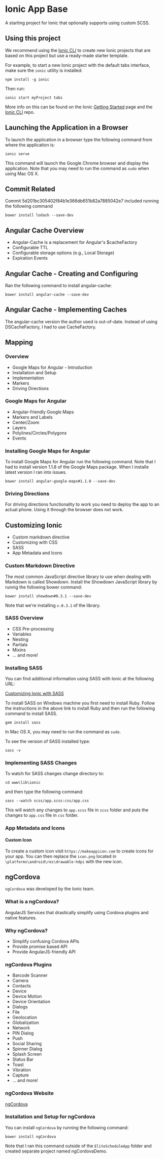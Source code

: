 Ionic App Base
=====================

A starting project for Ionic that optionally supports using custom SCSS.

## Using this project

We recommend using the [Ionic CLI](https://github.com/driftyco/ionic-cli) to create new Ionic projects that are based on this project but use a ready-made starter template.

For example, to start a new Ionic project with the default tabs interface, make sure the `ionic` utility is installed:

	npm install -g ionic

Then run: 


	ionic start myProject tabs


More info on this can be found on the Ionic [Getting Started](http://ionicframework.com/getting-started) page and the [Ionic CLI](https://github.com/driftyco/ionic-cli) repo.

## Launching the Application in a Browser

To launch the application in a browser type the following command from where the application is:

	ionic serve

This command will launch the Google Chrome browser and display the application. Note that you may need to run the command as `sudo` when using Mac OS X.

## Commit Related
Commit 5d201bc305402f84b1e366db651b82a7885042e7 included running the following command

	bower install lodash --save-dev



## Angular Cache Overview

-	Angular-Cache is a replacement for Angular's $cacheFactory
-	Configurable TTL
-	Configurable storage options (e.g., Local Storage)
-	Expiration Events


## Angular Cache - Creating and Configuring

Ran the following command to install angular-cache:

	bower install angular-cache --save-dev
	
## Angular Cache - Implementing Caches

The angular-cache version the author used is out-of-date. Instead of using DSCacheFactory, I had to use CacheFactory. 	

## Mapping

### Overview
-	Google Maps for Angular - Introduction
-	Installation and Setup
-	Implementation
-	Markers
-	Driving Directions

### Google Maps for Angular

-	Angular-friendly Google Maps
-	Markers and Labels
-	Center/Zoom
-	Layers
-	Polylines/Circles/Polygons
-	Events

### Installing Google Maps for Angular

To install Google Maps for Angular run the following command. Note that I had to install version 1.1.8 of the Google Maps package. When I installe latest version I ran into issues. 

	bower install angular-google-maps#1.1.8 --save-dev
	
	
### Driving Directions

For driving directions functionality to work you need to deploy the app to an actual phone. Using it through the browser does not work.


## Customizing Ionic

-	Custom markdown directive
-	Customizing with CSS
-	SASS
-	App Metadata and Icons

### Custom Markdown Directive 

The most common JavaScript directive library to use when dealing with Markdown is called Showdown. Install the Showdown JavaScript library by runnig the following bower command:

	bower install showdown#0.3.1 --save-dev
	
Note that we're installing `v.0.3.1` of the library. 

### SASS Overview

-	CSS Pre-processing
-	Variables
-	Nesting
-	Partials
-	Mixins
-	... and more!


### Installing SASS

You can find additional information using SASS with Ionic at the following URL:

[Customizing Ionic with SASS](http://www.ionicframework.com/tutorials/customizing-ionic-with-sass/ "Customizing Ionic with SASS")	

To install SASS on Windows machine you first need to install Ruby. Follow the instructions in the above link to install Ruby and then run the following command to install SASS. 

	gem install sass
	
In Mac OS X, you may need to run the command as `sudo`. 

To see the version of SASS installed type:

	sass -v
### Implementing SASS Changes

To watch for SASS changes change directory to:

	cd www\lib\ionic
	
and then type the following command:

	sass --watch scss/app.scss:css/app.css
	
This will watch any changes to `app.scss` file in `scss` folder and puts the changes to `app.css` file in `css` folder.

### App Metadata and Icons

#### Custom Icon

To create a custom icon visit `https://makeappicon.com` to create icons for your app. You can then replace the `icon.png` located in `\platforms\android\res\drawable-hdpi` with the new icon. 			

## ngCordova

`ngCordova` was developed by the Ionic team. 

### What is a ngCordova?

AngularJS Services that drastically simplify using Cordova plugins and native features. 

### Why ngCordova?

-	Simplify confusing Cordova APIs
-	Provide promise based API
-	Provide AngularJS-friendly API


### ngCordova Plugins

-	Barcode Scanner
-	Camera
-	Contacts
-	Device
-	Device Motion
-	Device Orientation
-	Dialogs
-	File
-	Geolocation
-	Globalization
-	Network
-	PIN Dialog
-	Push
-	Social Sharing
-	Spinner Dialog
-	Splash Screen
-	Status Bar
-	Toast
-	Vibration
-	Capture 
-	... and more!


### ngCordova Website


[ngCordova](http://ngcordova.com "ngCordova")

### Installation and Setup for ngCordova

You can install `ngCordova` by running the following command:

	bower install ngCordova
	
Note that I ran this command outside of the `EliteScheduleApp` folder and created separate project named ngCordovaDemo. 	
	

	
